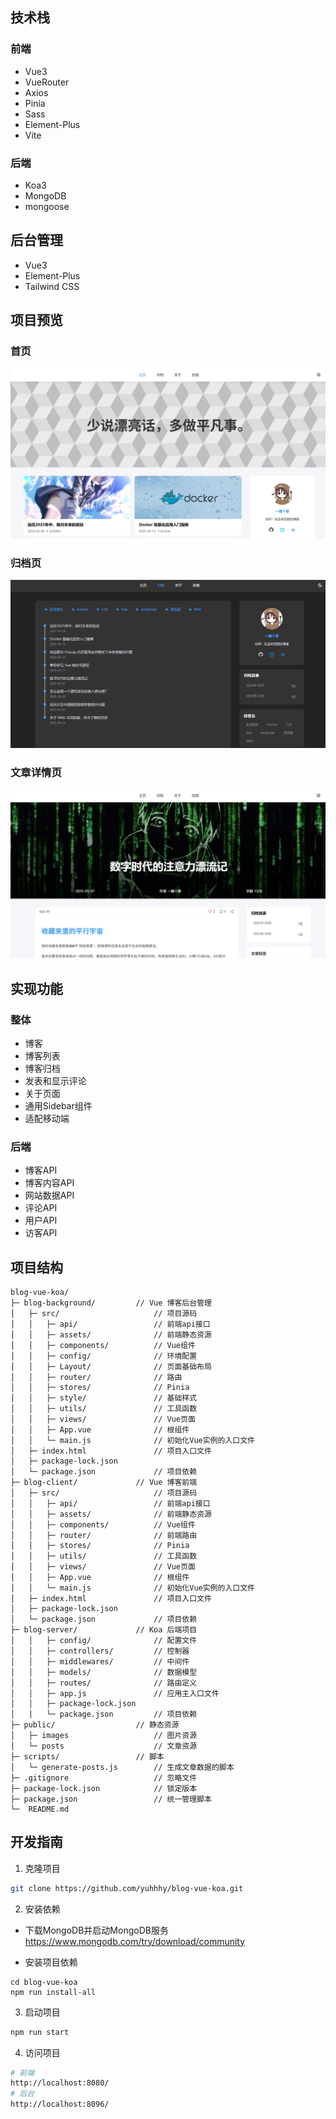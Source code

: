 ## 技术栈
### 前端
- Vue3
- VueRouter
- Axios
- Pinia
- Sass
- Element-Plus
- Vite
### 后端
- Koa3
- MongoDB
- mongoose
## 后台管理
- Vue3
- Element-Plus
- Tailwind CSS


## 项目预览

### 首页
![home](/images/doc_md-1.jpg)
### 归档页
![archive](/images/doc_md-2.jpg)
### 文章详情页
![blog](/images/doc_md-3.jpg)

## 实现功能
### 整体
- 博客
- 博客列表
- 博客归档
- 发表和显示评论
- 关于页面
- 通用Sidebar组件
- 适配移动端

### 后端
- 博客API
- 博客内容API
- 网站数据API
- 评论API
- 用户API
- 访客API

## 项目结构
```
blog-vue-koa/
├─ blog-background/         // Vue 博客后台管理
│   ├─ src/                     // 项目源码
│   │   ├─ api/                 // 前端api接口
│   │   ├─ assets/              // 前端静态资源
│   │   ├─ components/          // Vue组件
│   │   ├─ config/              // 环境配置
│   │   ├─ Layout/              // 页面基础布局
│   │   ├─ router/              // 路由
│   │   ├─ stores/              // Pinia
│   │   ├─ style/               // 基础样式
│   │   ├─ utils/               // 工具函数
│   │   ├─ views/               // Vue页面
│   │   ├─ App.vue              // 根组件
│   │   └─ main.js              // 初始化Vue实例的入口文件
│   ├─ index.html               // 项目入口文件
│   ├─ package-lock.json
│   └─ package.json             // 项目依赖
├─ blog-client/             // Vue 博客前端
│   ├─ src/                     // 项目源码
│   │   ├─ api/                 // 前端api接口
│   │   ├─ assets/              // 前端静态资源
│   │   ├─ components/          // Vue组件
│   │   ├─ router/              // 前端路由
│   │   ├─ stores/              // Pinia
│   │   ├─ utils/               // 工具函数
│   │   ├─ views/               // Vue页面
│   │   ├─ App.vue              // 根组件
│   │   └─ main.js              // 初始化Vue实例的入口文件
│   ├─ index.html               // 项目入口文件
│   ├─ package-lock.json
│   └─ package.json             // 项目依赖
├─ blog-server/             // Koa 后端项目
│   │   ├─ config/              // 配置文件
│   │   ├─ controllers/         // 控制器
│   │   ├─ middlewares/         // 中间件
│   │   ├─ models/              // 数据模型
│   │   ├─ routes/              // 路由定义
│   │   ├─ app.js               // 应用主入口文件
│   │   ├─ package-lock.json
│   |   └─ package.json         // 项目依赖
├─ public/                  // 静态资源
│   ├─ images                   // 图片资源
│   └─ posts                    // 文章资源
├─ scripts/                 // 脚本
│   └─ generate-posts.js        // 生成文章数据的脚本
├─ .gitignore                   // 忽略文件
├─ package-lock.json            // 锁定版本
├─ package.json                 // 统一管理脚本
└─  README.md
```


## 开发指南
1. 克隆项目
```bash
git clone https://github.com/yuhhhy/blog-vue-koa.git
```

2. 安装依赖
- 下载MongoDB并启动MongoDB服务
https://www.mongodb.com/try/download/community

- 安装项目依赖
```
cd blog-vue-koa
npm run install-all
```

3. 启动项目
```bash
npm run start
```

4. 访问项目
```bash
# 前端
http://localhost:8080/
# 后台
http://localhost:8096/
```
